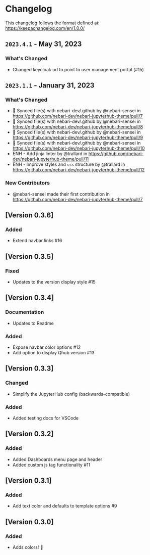 # Changelog

This changelog follows the format defined at: https://keepachangelog.com/en/1.0.0/

## `2023.4.1` - May 31, 2023

### What's Changed

* Changed keycloak url to point to user management portal  (#15)

## `2023.1.1` - January 31, 2023

### What's Changed
* 🔄 Synced file(s) with nebari-dev/.github by @nebari-sensei in https://github.com/nebari-dev/nebari-jupyterhub-theme/pull/7
* 🔄 Synced file(s) with nebari-dev/.github by @nebari-sensei in https://github.com/nebari-dev/nebari-jupyterhub-theme/pull/8
* 🔄 Synced file(s) with nebari-dev/.github by @nebari-sensei in https://github.com/nebari-dev/nebari-jupyterhub-theme/pull/9
* 🔄 Synced file(s) with nebari-dev/.github by @nebari-sensei in https://github.com/nebari-dev/nebari-jupyterhub-theme/pull/10
* ENH -  Add jinja linter by @trallard in https://github.com/nebari-dev/nebari-jupyterhub-theme/pull/11
* ENH - Improve styles and `css` structure by @trallard in https://github.com/nebari-dev/nebari-jupyterhub-theme/pull/12

### New Contributors
* @nebari-sensei made their first contribution in https://github.com/nebari-dev/nebari-jupyterhub-theme/pull/7

## [Version 0.3.6]

### Added

- Extend navbar links #16

## [Version 0.3.5]

### Fixed

- Updates to the version display style #15

## [Version 0.3.4]

### Documentation

- Updates to Readme

### Added

- Expose navbar color options #12
- Add option to display Qhub version #13

## [Version 0.3.3]

### Changed

- Simplify the JupyterHub config (backwards-compatible)

### Added

- Added testing docs for VSCode

## [Version 0.3.2]

### Added

- Added Dashboards menu page and header
- Added custom js tag functionality #11

## [Version 0.3.1]

### Added

- Add text color and defaults to template options #9

## [Version 0.3.0]

### Added

- Adds colors! :tada:
